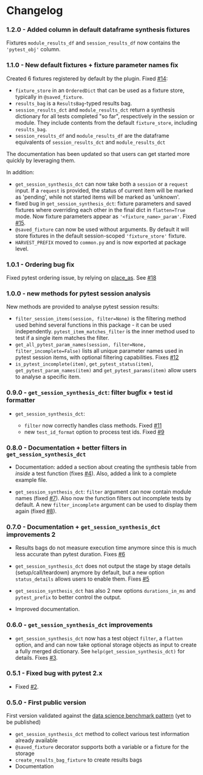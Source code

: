# Changelog

### 1.2.0 - Added column in default dataframe synthesis fixtures

Fixtures `module_results_df` and `session_results_df` now contains the `'pytest_obj'` column.

### 1.1.0 - New default fixtures + fixture parameter names fix

Created 6 fixtures registered by default by the plugin. Fixed [#14](https://github.com/smarie/python-pytest-harvest/issues/14):

 - `fixture_store` in an `OrderedDict` that can be used as a fixture store, typically in `@saved_fixture`.
 - `results_bag` is a `ResultsBag`-typed results bag.
 - `session_results_dct` and `module_results_dct` return a synthesis dictionary for all tests completed "so far", respectively in the session or module. They include
    contents from the default `fixture_store`, including `results_bag`.
 - `session_results_df` and `module_results_df` are the dataframe equivalents of `session_results_dct` and `module_results_dct`

The documentation has been updated so that users can get started more quickly by leveraging them.

In addition:

 - `get_session_synthesis_dct` can now take both a `session` or a `request` input. If a `request` is provided, the status of current item will be marked as 'pending', while not started items will be marked as 'unknown'.
 - fixed bug in `get_session_synthesis_dct`: fixture parameters and saved fixtures where overriding each other in the final dict in `flatten=True` mode. Now fixture parameters appear as `'<fixture_name>_param'`. Fixed [#15](https://github.com/smarie/python-pytest-harvest/issues/15).
 - `@saved_fixture` can now be used without arguments. By default it will store fixtures in the default session-scoped `'fixture_store'` fixture.
 - `HARVEST_PREFIX` moved to `common.py` and is now exported at package level.


### 1.0.1 - Ordering bug fix

Fixed pytest ordering issue, by relying on [place_as](https://github.com/pytest-dev/pytest/issues/4429). See [#18](https://github.com/smarie/python-pytest-steps/issues/18)

### 1.0.0 - new methods for pytest session analysis

New methods are provided to analyse pytest session results: 
 - `filter_session_items(session, filter=None)` is the filtering method used behind several functions in this package - it can be used independently. `pytest_item_matches_filter` is the inner method used to test if a single item matches the filter.
 - `get_all_pytest_param_names(session, filter=None, filter_incomplete=False)` lists all unique parameter names used in pytest session items, with optional filtering capabilities. Fixes [#12](https://github.com/smarie/python-pytest-harvest/issues/12)
 - `is_pytest_incomplete(item)`, `get_pytest_status(item)`, `get_pytest_param_names(item)` and `get_pytest_params(item)` allow users to analyse a specific item. 


### 0.9.0 - `get_session_synthesis_dct`: filter bugfix + test id formatter

 * `get_session_synthesis_dct`:
  
   - `filter` now correctly handles class methods. Fixed [#11](https://github.com/smarie/python-pytest-harvest/issues/11)
   - new `test_id_format` option to process test ids. Fixed [#9](https://github.com/smarie/python-pytest-harvest/issues/9)

### 0.8.0 - Documentation + better filters in `get_session_synthesis_dct`

 * Documentation: added a section about creating the synthesis table from *inside* a test function (fixes [#4](https://github.com/smarie/python-pytest-harvest/issues/4)). Also, added a link to a complete example file.
 
 * `get_session_synthesis_dct`: `filter` argument can now contain module names (fixed [#7](https://github.com/smarie/python-pytest-harvest/issues/7)). Also now the function filters out incomplete tests by default. A new `filter_incomplete` argument can be used to display them again (fixed [#8](https://github.com/smarie/python-pytest-harvest/issues/8)).

### 0.7.0 - Documentation + `get_session_synthesis_dct` improvements 2

 * Results bags do not measure execution time anymore since this is much less accurate than pytest duration. Fixes [#6](https://github.com/smarie/python-pytest-harvest/issues/6)
 
 * `get_session_synthesis_dct` does not output the stage by stage details (setup/call/teardown) anymore by default, but a new option `status_details` allows users to enable them. Fixes [#5](https://github.com/smarie/python-pytest-harvest/issues/5)
   
 * `get_session_synthesis_dct` has also 2 new options `durations_in_ms` and `pytest_prefix` to better control the output.

 * Improved documentation.

### 0.6.0 - `get_session_synthesis_dct` improvements

 * `get_session_synthesis_dct` now has a test object `filter`, a `flatten` option, and and can now take optional storage objects as input to create a fully merged dictionary. See `help(get_session_synthesis_dct)` for details. Fixes [#3](https://github.com/smarie/python-pytest-harvest/issues/3).

### 0.5.1 - Fixed bug with pytest 2.x

 * Fixed [#2](https://github.com/smarie/python-pytest-harvest/issues/2).

### 0.5.0 - First public version

First version validated against the [data science benchmark pattern](https://smarie.github.io/pytest-patterns/) (yet to be published)

 * `get_session_synthesis_dct` method to collect various test information already available
 * `@saved_fixture` decorator supports both a variable or a fixture for the storage
 * `create_results_bag_fixture` to create results bags
 * Documentation
